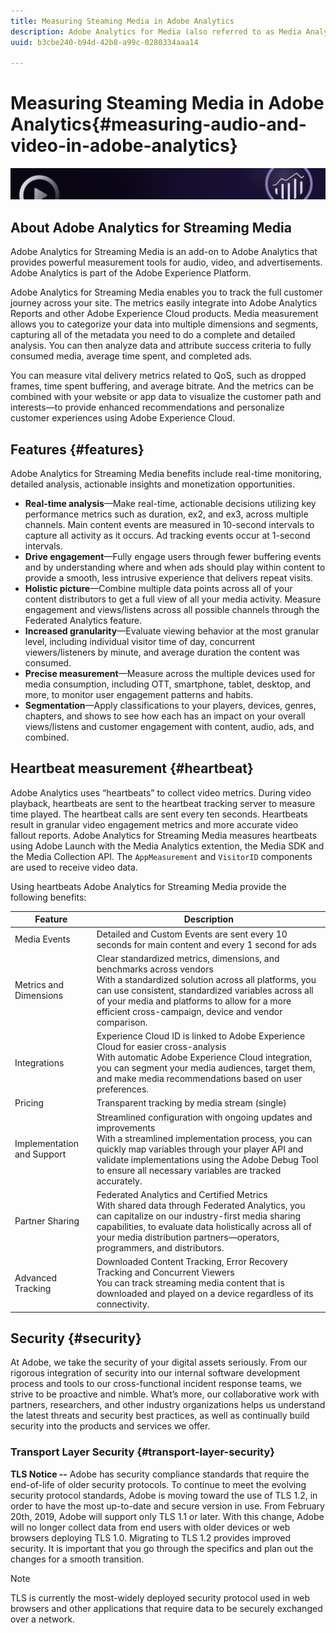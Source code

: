 ```yaml
---
title: Measuring Steaming Media in Adobe Analytics
description: Adobe Analytics for Media (also referred to as Media Analytics) provides clients with robust media measurement for content, audio and advertisements.
uuid: b3cbe240-b94d-42b8-a99c-0280334aaa14

---
```


# Measuring Steaming Media in Adobe Analytics{#measuring-audio-and-video-in-adobe-analytics}

![Banner](./assets/media_analytics_banner.png)

## About Adobe Analytics for Streaming Media

Adobe Analytics for Streaming Media is an add-on to Adobe Analytics that provides powerful measurement tools for audio, video, and advertisements. Adobe Analytics is part of the Adobe Experience Platform.

Adobe Analytics for Streaming Media enables you to track the full customer journey across your site. The metrics easily integrate into Adobe Analytics Reports and other Adobe Experience Cloud products. Media measurement allows you to categorize your data into multiple dimensions and segments, capturing all of the metadata you need to do a complete and detailed analysis. You can then analyze data and attribute success criteria to fully consumed media, average time spent, and completed ads.

You can measure vital delivery metrics related to QoS, such as dropped frames, time spent buffering, and average bitrate. And the metrics can be combined with your website or app data to visualize the customer path and interests—to provide enhanced recommendations and personalize customer experiences using Adobe Experience Cloud.

## Features {#features}

Adobe Analytics for Streaming Media benefits include real-time monitoring, detailed analysis, actionable insights and monetization opportunities.
* **Real-time analysis**—Make real-time, actionable decisions utilizing key performance metrics such as duration, ex2, and ex3, across multiple channels. Main content events are measured in 10-second intervals to capture all activity as it occurs. Ad tracking events occur at 1-second intervals.
* **Drive engagement**—Fully engage users through fewer buffering events and by understanding where and when ads should play within content to provide a smooth, less intrusive experience that delivers repeat visits.
* **Holistic picture**—Combine multiple data points across all of your content distributors to get a full view of all your media activity. Measure engagement and views/listens across all possible channels through the Federated Analytics feature.
* **Increased granularity**—Evaluate viewing behavior at the most granular level, including individual visitor time of day, concurrent viewers/listeners by minute, and average duration the content was consumed.
* **Precise measurement**—Measure across the multiple devices used for media consumption, including OTT, smartphone, tablet, desktop, and more, to monitor user engagement patterns and habits.
* **Segmentation**—Apply classifications to your players, devices, genres, chapters, and shows to see how each has an impact on your overall views/listens and customer engagement with content, audio, ads, and combined.

## Heartbeat measurement {#heartbeat}

Adobe Analytics uses “heartbeats” to collect video metrics. During video playback, heartbeats are sent to the heartbeat tracking server to measure time played. The heartbeat calls are sent every ten seconds. Heartbeats result in granular video engagement metrics and more accurate video fallout reports. Adobe Analytics for Streaming Media measures heartbeats using Adobe Launch with the Media Analytics extention, the Media SDK and the Media Collection API. The `AppMeasurement` and `VisitorID` components are used to receive video data.

Using heartbeats Adobe Analytics for Streaming Media provide the following benefits:

| Feature                    | Description                                                                                                                                                                                                                                                                                   |
|----------------------------|-----------------------------------------------------------------------------------------------------------------------------------------------------------------------------------------------------------------------------------------------------------------------------------------------|
| Media Events               | Detailed and Custom Events are sent every 10 seconds for main content and every 1 second for ads                                                                                                                                                                                                          |
| Metrics and Dimensions     | Clear standardized metrics, dimensions, and benchmarks across vendors<br>With a standardized solution across all platforms, you can use consistent, standardized variables across all of your media and platforms to allow for a more efficient cross-campaign, device and vendor comparison. |
| Integrations               | Experience Cloud ID is linked to Adobe Experience Cloud for easier cross-analysis<br>With automatic Adobe Experience Cloud integration, you can segment your media audiences, target them, and make media recommendations based on user preferences.                                          |
| Pricing                    | Transparent tracking by media stream (single)                                                                                                                                                                                                                                                 |
| Implementation and Support | Streamlined configuration with ongoing updates and improvements<br>With a streamlined implementation process, you can quickly map variables through your player API and validate implementations using the Adobe Debug Tool to ensure all necessary variables are tracked accurately.         |
| Partner Sharing            | Federated Analytics and Certified Metrics<br>With shared data through Federated Analytics, you can capitalize on our industry-first media sharing capabilities, to evaluate data holistically across all of your media distribution partners—operators, programmers, and distributors.        |
| Advanced Tracking          | Downloaded Content Tracking, Error Recovery Tracking and Concurrent Viewers<br>You can track streaming media content that is downloaded and played on a device regardless of its connectivity.                                                                                                |



## Security {#security}

At Adobe, we take the security of your digital assets seriously. From our rigorous integration of security into our internal software development process and tools to our cross-functional incident response teams, we strive to be proactive and nimble. What’s more, our collaborative work with partners, researchers, and other industry organizations helps us understand the latest threats and security best practices, as well as continually build security into the products and services we offer.


### Transport Layer Security {#transport-layer-security}

**TLS Notice --** Adobe has security compliance standards that require the end-of-life of older security protocols. To continue to meet the evolving security protocol standards, Adobe is moving toward the use of TLS 1.2, in order to have the most up-to-date and secure version in use. From February 20th, 2019, Adobe will support only TLS 1.1 or later. With this change, Adobe will no longer collect data from end users with older devices or web browsers deploying TLS 1.0. Migrating to TLS 1.2 provides improved security. It is important that you go through the specifics and plan out the changes for a smooth transition.

>[!NOTE]
>
>TLS is currently the most-widely deployed security protocol used in web browsers and other applications that require data to be securely exchanged over a network.
